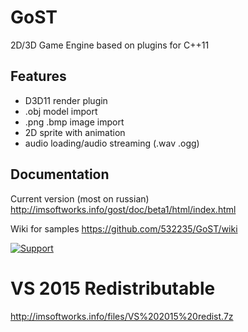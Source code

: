 # GoST
2D/3D Game Engine based on plugins for C++11

## Features
* D3D11 render plugin
* .obj model import
* .png .bmp image import
* 2D sprite with animation
* audio loading/audio streaming (.wav .ogg)

## Documentation
Current version (most on russian) http://imsoftworks.info/gost/doc/beta1/html/index.html

Wiki for samples https://github.com/532235/GoST/wiki

[![Support](http://www.imsoftworks.info/gost/support.png)](https://www.paypal.me/supportgost)

# VS 2015 Redistributable
http://imsoftworks.info/files/VS%202015%20redist.7z
